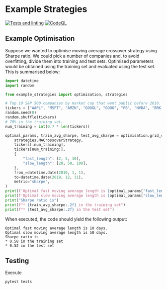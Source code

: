 # Example Strategies

[![Tests and linting](https://github.com/joksas/example-strategies/actions/workflows/tests-and-linting.yml/badge.svg)](https://github.com/joksas/example-strategies/actions/workflows/tests-and-linting.yml) [![CodeQL](https://github.com/joksas/example-strategies/actions/workflows/code-ql.yml/badge.svg)](https://github.com/joksas/example-strategies/actions/workflows/code-ql.yml)

## Example Optimisation

Suppose we wanted to optimise moving average crossover strategy using Sharpe ratio.
We could pick a number of companies and, to avoid overfitting, divide them into training and test sets.
Optimised parameters would be obtained using the training set and evaluated using the test set.
This is summarised below:
```python
import datetime
import random

from example_strategies import optimisation, strategies

# Top 10 S&P 500 companies by market cap that went public before 2010.
tickers = ["AAPL", "MSFT", "AMZN", "GOOGL", "GOOG", "FB", "NVDA", "BRK-B", "JPM", "JNJ"]
random.seed(0)
random.shuffle(tickers)
# 70% in the training set.
num_training = int(0.7 * len(tickers))

optimal_params, train_avg_sharpe, test_avg_sharpe = optimisation.grid_search(
    strategies.MACrossoverStrategy,
    tickers[:num_training],
    tickers[num_training:],
    {
        "fast_length": [2, 5, 10],
        "slow_length": [20, 50, 100],
    },
    from_=datetime.date(2010, 1, 1),
    to=datetime.date(2019, 12, 31),
    metric="sharpe",
)
print(f'Optimal fast moving average length is {optimal_params["fast_length"]} days.')
print(f'Optimal slow moving average length is {optimal_params["slow_length"]} days.')
print("Sharpe ratio is")
print(f"* {train_avg_sharpe:.2f} in the training set")
print(f"* {test_avg_sharpe:.2f} in the test set")
```

When executed, the code should yield the following output:
```text
Optimal fast moving average length is 10 days.
Optimal slow moving average length is 50 days.
Sharpe ratio is
* 0.58 in the training set
* 0.52 in the test set
```

## Testing

Execute
```text
pytest tests
```
